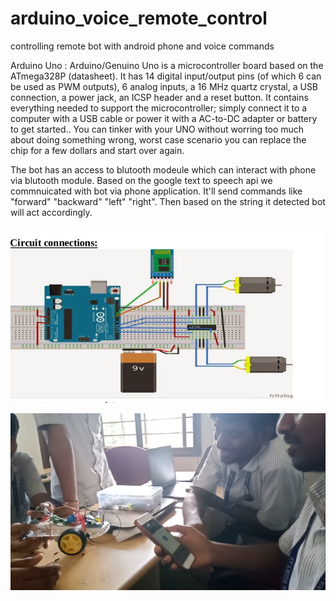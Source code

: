 # arduino_voice_remote_control
controlling remote bot with android phone and voice commands

Arduino Uno : Arduino/Genuino Uno is a microcontroller board based on the ATmega328P (datasheet). It has 14 digital input/output pins (of which 6 can be used as PWM outputs), 6 analog inputs, a 16 MHz quartz crystal, a USB connection, a power jack, an ICSP header and a reset button. It contains everything needed to support the microcontroller; simply connect it to a computer with a USB cable or power it with a AC-to-DC adapter or battery to get started.. You can tinker with your UNO without worring too much about doing something wrong, worst case scenario you can replace the chip for a few dollars and start over again.

The bot has an access to blutooth modeule which can interact with phone via blutooth module. Based on the google text to speech api we commnuicated with bot via phone application. It'll send commands like "forward" "backward" "left" "right". Then based on the string it detected bot will act accordingly.

![Alt Text](pic1.png)

![Alt Text](pic2.png)
